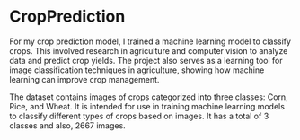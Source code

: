 # CropPrediction
For my crop prediction model, I trained a machine learning model to classify crops. This involved research in agriculture and computer vision to analyze data and predict crop yields. The project also serves as a learning tool for image classification techniques in agriculture, showing how machine learning can improve crop management.

The dataset contains images of crops categorized into three classes: Corn, Rice, and Wheat. It is intended for use in training machine learning models to classify different types of crops based on images.
It has a total of 3 classes and also, 2667 images.

